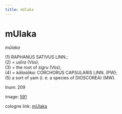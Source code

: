 ```yaml
---
title: mUlaka
---
```


# mUlaka

<i>mūlaka</i>  <div n="P" />(1) <bot>RAPHANUS SATIVUS LINN.</bot>; <div n="P" />(2) = <i>uśīra</i> (Vśs); <div n="P" />(3) = the root of <i>śigru</i> (Vśs); <div n="P" />(4) = <i>kālaśāka:</i> <bot>CORCHORUS CAPSULARIS LINN.</bot> (PW); <div n="P" />(5) a sort of yam (i. e. a species of <bot>DIOSCOREA</bot>) (MW).

lnum: 209

image: [591](https://www.sanskrit-lexicon.uni-koeln.de/scans/csl-apidev/servepdf.php?dict=snp&page=591)

cologne link: [mUlaka](https://sanskrit-lexicon.uni-koeln.de/scans/csl-apidev/getword.php?dict=snp&key=mUlaka)

